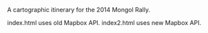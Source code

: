 A cartographic itinerary for the 2014 Mongol Rally.

index.html uses old Mapbox API.
index2.html uses new Mapbox API.